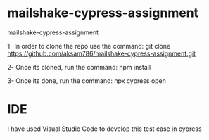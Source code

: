 # mailshake-cypress-assignment
mailshake-cypress-assignment

1- In order to clone the repo use the command: git clone https://github.com/aksam786/mailshake-cypress-assignment.git

2- Once its cloned, run the command: npm install

3- Once its done, run the command: npx cypress open


# IDE 
I have used Visual Studio Code to develop this test case in cypress
